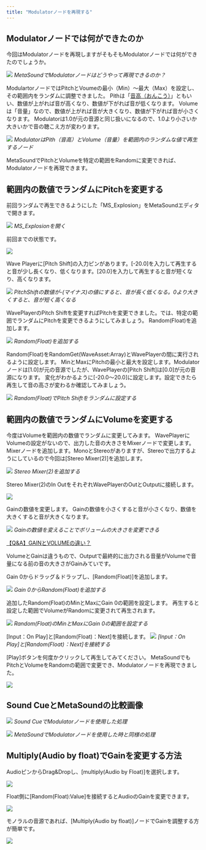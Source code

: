 ```yaml
---
title: "Modulatorノードを再現する"
---
```


## Modulatorノードでは何ができたのか

今回はModulatorノードを再現しますがそもそもModulatorノードでは何ができたのでしょうか。

![](/images/books/ue5_metasound_createsound/chapter01_modulator/2022-02-18-06-29-47.png)
*MetaSoundでModulatorノードはどうやって再現できるのか？*

ModulartorノードではPitchとVoumeの最小（Min）～最大（Max）を設定し、その範囲内をランダムに調整できました。
Pithは「[音高（おんこう）](https://ja.wikipedia.org/wiki/%E9%9F%B3%E9%AB%98)」ともいい、数値が上がれば音が高くなり、数値が下がれば音が低くなります。
Volumeは「音量」なので、数値が上がれば音が大きくなり、数値が下がれば音が小さくなります。
Modulatorは1.0が元の音源と同じ扱いになるので、1.0より小さいか大きいかで音の聴こえ方が変わります。

![](/images/books/ue5_metasound_createsound/chapter01_modulator/2022-02-18-06-30-42.png)
*ModulatorはPith（音高）とVolume（音量）を範囲内のランダムな値で再生するノード*

MetaSoundでPitchとVolumeを特定の範囲をRandomに変更できれば、Modulatorノードを再現できます。

## 範囲内の数値でランダムにPitchを変更する

前回ランダムで再生できるようにした「MS_Explosion」をMetaSoundエディタで開きます。

![](/images/books/ue5_metasound_createsound/chapter01_modulator/2022-02-18-06-34-51.png)
*MS_Explosionを開く*

前回までの状態です。

![](/images/books/ue5_metasound_createsound/chapter01_modulator/2022-02-18-06-37-45.png)

Wave Playerに[Pitch Shift]の入力ピンがあります。[-20.0]を入力して再生すると音が少し長くなり、低くなります。[20.0]を入力して再生すると音が短くなり、高くなります。

![](/images/books/ue5_metasound_createsound/chapter01_modulator/2022-02-18-06-40-12.png)
*PitchShiftの数値が-(マイナス)の値にすると、音が長く低くなる。0より大きくすると、音が短く高くなる*

WavePlayerのPitch Shiftを変更すればPitchを変更できました。では、特定の範囲でランダムにPitchを変更できるようにしてみましょう。
Random(Float)を追加します。

![](/images/books/ue5_metasound_createsound/chapter01_modulator/2022-02-18-06-41-10.png)
*Random(Float)を追加する*

Random(Float)をRandomGet(WaveAsset:Array)とWavePlayerの間に実行されるように設定します。
MinとMaxにPitchの最小と最大を設定します。Modulatorノードは[1.0]が元の音源でしたが、WavePlayerの[Pitch Shift]は[0.0]が元の音源になります。
変化がわかるように[-20.0～20.0]に設定します。設定できたら再生して音の高さが変わるか確認してみましょう。

![](/images/books/ue5_metasound_createsound/chapter01_modulator/2022-02-18-06-35-31.png)
*Random(Float)でPitch Shiftをランダムに設定する*

## 範囲内の数値でランダムにVolumeを変更する

今度はVolumeを範囲内の数値でランダムに変更してみます。
WavePlayerにVolumeの設定がないので、出力した音の大きさをMixerノードで変更します。
Mixerノードを追加します。MonoとStereoがありますが、Stereoで出力するようにしているので今回は[Stereo Mixer(2)]を追加します。

![](/images/books/ue5_metasound_createsound/chapter01_modulator/2022-02-18-06-47-38.png)
*Stereo Mixer(2)を追加する*

Stereo Mixer(2)のIn OutをそれぞれWavePlayerのOutとOutputに接続します。

![](/images/books/ue5_metasound_createsound/chapter01_modulator/2022-02-18-06-49-59.png)

Gainの数値を変更します。
Gainの数値を小さくすると音が小さくなり、数値を大きくすると音が大きくなります。

![](/images/books/ue5_metasound_createsound/chapter01_modulator/2022-02-18-06-53-45.png)
*Gainの数値を変えることでボリュームの大きさを変更できる*

[【Q&A】GAINとVOLUMEの違い？](https://saimusic.jp/blog/qanda-gain-volume/)

VolumeとGainは違うもので、Outputで最終的に出力される音量がVolumeで音量になる前の音の大きさがGainみていです。

Gain 0からドラッグ＆ドラップし、[Random(Float)]を追加します。

![](/images/books/ue5_metasound_createsound/chapter01_modulator/2022-02-18-06-57-22.png)
*Gain 0からRandom(Float)を追加する*

追加したRandom(Float)のMinとMaxにGain 0の範囲を設定します。
再生すると設定した範囲でVolumeがRandomに変更されて再生されます。

![](/images/books/ue5_metasound_createsound/chapter01_modulator/2022-02-18-06-59-09.png)
*Random(Float)のMinとMaxにGain 0の範囲を設定する*

[Input：On Play]と[Random(Float)：Next]を接続します。
![](/images/books/ue5_metasound_createsound/chapter01_modulator/2022-02-18-07-01-56.png)
*[Input：On Play]と[Random(Float)：Next]を接続する*

[Play]ボタンを何度かクリックして再生してみてください。
MetaSoundでもPitchとVolumeをRandomの範囲で変更でき、Modulatorノードを再現できました。

![](/images/books/ue5_metasound_createsound/chapter01_modulator/2022-02-18-07-05-36.png)

## Sound CueとMetaSoundの比較画像

![](/images/books/ue5_metasound_createsound/chapter01_modulator/2022-02-18-07-06-49.png)
*Sound CueでModulatorノードを使用した処理*

![](/images/books/ue5_metasound_createsound/chapter01_modulator/2022-02-18-07-07-57.png)
*MetaSoundでModulatorノードを使用した時と同様の処理*

## Multiply(Audio by float)でGainを変更する方法

AudioピンからDrag&Dropし、[multiply(Audio by Float)]を選択します。

![](/images/books/ue5_metasound_createsound/chapter01_modulator/2022-02-19-16-25-12.png)

Float側に[Random(Float):Value]を接続するとAudioのGainを変更できます。

![](/images/books/ue5_metasound_createsound/chapter01_modulator/2022-02-19-16-26-46.png)

モノラルの音源であれば、[Multiply(Audio by float)]ノードでGainを調整する方が簡単です。

![](/images/books/ue5_metasound_createsound/chapter01_modulator/2022-02-19-16-29-07.png)
